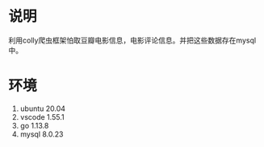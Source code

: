 # 说明
  利用colly爬虫框架怕取豆瓣电影信息，电影评论信息。并把这些数据存在mysql中。
# 环境
  1. ubuntu 20.04
  2. vscode 1.55.1
  3. go     1.13.8
  4. mysql  8.0.23

